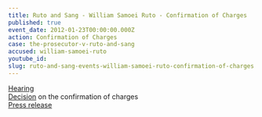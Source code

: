 ```yaml
---
title: Ruto and Sang - William Samoei Ruto - Confirmation of Charges
published: true
event_date: 2012-01-23T00:00:00.000Z
action: Confirmation of Charges
case: the-prosecutor-v-ruto-and-sang
accused: william-samoei-ruto
youtube_id:
slug: ruto-and-sang-events-william-samoei-ruto-confirmation-of-charges
---
```



[Hearing](https://youtu.be/_piZIq-mv7A)
<br>[Decision](http://www.icc-cpi.int/iccdocs/doc/doc1314535.pdf) on the confirmation of charges
<br>[Press release](https://www.icc-cpi.int/Pages/item.aspx?name=summary%20of%20decision%20in%20the%20two%20kenya%20cases)